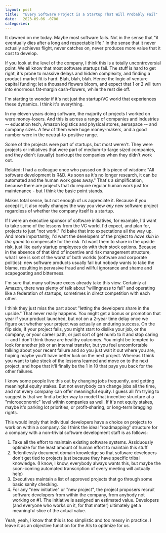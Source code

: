 ```yaml
---
layout: post
title:  "Every Software Project is a Startup That Will Probably Fail"
date:   2023-09-06 -0700
categories:
---
```


It dawned on me today. Maybe most software fails. Not in the sense that "it eventually dies after a long and respectable life." In the sense that it never actually achieves flight, never catches on, never produces more value that it cost to develop.

If you look at the level of the company, I think this is a totally uncontroversial point. We all know that most software startups fail. The stuff is hard to get right, it's prone to massive delays and hidden complexity, and finding a product-market fit is hard. Blah, blah, blah. Hence the logic of venture capital funding: let a thousand flowers bloom, and expect that 1 or 2 will turn into enormous fat-margin cash-flowers, while the rest die off.

I'm starting to wonder if it's not just the startup/VC world that experiences these dynamics. I think it's everything.

In my eleven years doing software, the majority of projects I worked on were money-losers. And this is across a range of companies and industries -- education tech, Amazon logistics and physical stores, aerospace -- and company sizes. A few of them were huge money-makers, and a good number were in the neutral-to-positive range.

Some of the projects were part of startups, but most weren't. They were projects or initiatives that were part of medium-to-large sized companies, and they didn't (usually) bankrupt the companies when they didn't work out.

Related: I had a colleague once who passed on this piece of wisdom: "All software development is R&D. As soon as it's no longer research, it can be automated and the human work goes away." That's a simplification, because there are projects that do require regular human work just for maintenance - but I think the basic point stands. 

Makes total sense, but not enough of us appreciate it. Because if you accept it, it also really changes the way you view *any* new software project regardless of whether the company itself is a startup.

If I were an executive sponsor of software initiatives, for example, I'd want to take some of the lessons from the VC world. I'd expect, and plan for, projects to just "not work." I'd bake that into expectations all the way up. And more importantly, I'd want the developers of the project to *have skin in the game* to compensate for the risk. I'd want them to share in the upside risk, just like early startup employees do with their stock options. Because in the absence of that kind of incentive and risk management structure, what I see is sort of the worst of both worlds (software and corporate politics): new software products usually fail but nobody wants to take the blame, resulting in pervasive fraud and willful ignorance and shame and scapegoating and bitterness. 

I'm sure that many software execs already take this view. Certainly at Amazon, there was plenty of talk about "willingness to fail" and operating like a federation of startups, sometimes in direct competition with each other.

I think they just miss the part about "letting the developers share in the upside." That never really happens. You might get a bonus or promotion that year if your product launched, but not on a 2-year time delay once we figure out whether your project was actually an enduring success. On the flip side, if your project fails, you might start to dislike your job, or the company, or your career path, or just sort of get numb to it and stop caring -- and I don't think those are healthy outcomes. You might be tempted to look for another job or an internal transfer, but you feel uncomfortable talking about your recent failure and so you just wait it out where you are, hoping maybe you'll have better luck on the next project. Whereas I think you want to take stock of the lessons learned and move on to the next project, and hope that it'll finally be the 1 in 10 that pays you back for the other failures.
 
I know some people live this out by changing jobs frequently, and getting meaningful equity stakes. But not everybody can change jobs all the time, and not every company can offer meaningful equity. I guess all I'm trying to suggest is that we find a better way to model that incentive structure at a "microeconomic" level within companies as well. If it's not equity stakes, maybe it's parking lot priorities, or profit-sharing, or long-term bragging rights.

This would imply that individual developers have a choice on projects to work on within a company. So I think the ideal "roadmapping" structure for a company with a non-trivial software development staff is as follows:

1. Take all the effort to maintain existing software systems. Assiduously optimize for the least amount of human effort to maintain this stuff.
2. Relentlessly document domain knowledge so that software developers don't get tied to projects just because they have specific tribal knowledge. (I know, I know, everybody always wants this, but maybe the soon-coming automated transcription of every meeting will actually help)
3. Executives maintain a list of approved projects that go through some basic sanity checking.
4. For any "new initiative" or "new project", the project proposers recruit software developers from within the company, from anybody not working on #1. The initiative is assigned an estimated value. Developers (and everyone who works on it, for that matter) ultimately get a meaningful slice of the actual value.

Yeah, yeah, I know that this is too simplistic and too messy in practice. I leave it as an objective function for the AIs to optimize for us.